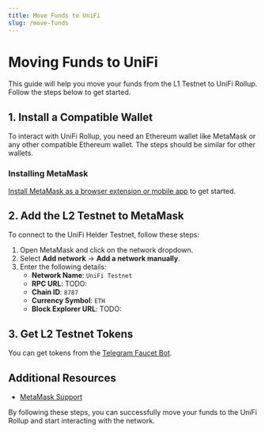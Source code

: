 ```yaml
---
title: Move Funds to UniFi
slug: /move-funds
---
```


# Moving Funds to UniFi

This guide will help you move your funds from the L1 Testnet to UniFi Rollup. Follow the steps below to get started.

## 1. Install a Compatible Wallet

To interact with UniFi Rollup, you need an Ethereum wallet like MetaMask or any other compatible Ethereum wallet. The steps should be similar for other wallets.

### Installing MetaMask

[Install MetaMask as a browser extension or mobile app](https://metamask.io/download/) to get started.

## 2. Add the L2 Testnet to MetaMask

To connect to the UniFi Helder Testnet, follow these steps:

1. Open MetaMask and click on the network dropdown.
2. Select **Add network** → **Add a network manually**.
3. Enter the following details:
   - **Network Name**: `UniFi Testnet`
   - **RPC URL**: TODO:
   - **Chain ID**: `8787`
   - **Currency Symbol**: `ETH`
   - **Block Explorer URL**: TODO:

## 3. Get L2 Testnet Tokens

You can get tokens from the [Telegram Faucet Bot](https://t.me/unfitestnetfaucet_bot).

## Additional Resources

- [MetaMask Support](https://support.metamask.io)

By following these steps, you can successfully move your funds to the UniFi Rollup and start interacting with the network.

